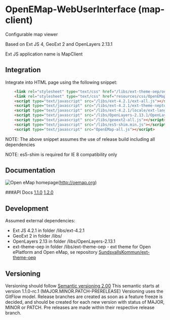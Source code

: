 # OpenEMap-WebUserInterface (map-client)

Configurable map viewer

Based on Ext JS 4, GeoExt 2 and OpenLayers 2.13.1

Ext JS application name is MapClient

## Integration

Integrate into HTML page using the following snippet:

```html
    <link rel="stylesheet" type="text/css" href="/libs/ext-theme-oep/oepTheme-all.css">
    <link rel="stylesheet" type="text/css" href="resources/css/OpenEMap.css">  
    <script type="text/javascript" src="/libs/ext-4.2.1/ext-all.js"></script>
    <script type="text/javascript" src="/libs/ext-4.2.1/ext-theme-neptune.js"></script>
    <script type="text/javascript" src="/libs/ext-4.2.1/locale/ext-lang-sv_SE.js"></script>
    <script type="text/javascript" src="/libs/OpenLayers-2.13.1/OpenLayers.js"></script>
    <script type="text/javascript" src="/libs/geoext2-all.js"></script> 
    <script type="text/javascript" src="/libs/es5-shim.min.js"></script>
    <script type="text/javascript" src="OpenEMap-all.js"></script>
```

NOTE: The above snippet assumes the use of release build including all dependencies

NOTE: es5-shim is required for IE 8 compatibility only

## Documentation
![Open eMap homepage](http://oemap.org/img/logotyp.png)(http://oemap.org)

###API Docs 
[1.1.0](http://oemap.org/doc/OpenEMapWebUserInterface/1.1.0/)
[1.2.0](http://oemap.org/doc/OpenEMapWebUserInterface/1.2.0/)

## Development

Assumed external dependencies:
 * Ext JS 4.2.1 in folder /libs/ext-4.2.1
 * GeoExt 2 in folder /libs/
 * OpenLayers 2.13 in folder /libs/OpenLayers-2.13.1
 * ext-theme-oep in folder /libs/ext-theme-oep - ext theme for Open ePlatform and Open eMap, se repository [SundsvallsKommun/ext-theme-oep](https://github.com/Sundsvallskommun/ext-theme-oep)

## Versioning

Versioning should follow [Semantic versioning 2.00](http://semver.org/)
This semantic starts at version 1.1.0-rc.1 (MAJOR.MINOR.PATCH-PRERELEASE)
Versioning uses the GitFlow model. Release branches are created as soon as a feature freeze is decided, and should be created for each new version with status of MAJOR, MINOR or PATCH. Pre releases are made within their respective release branch.

